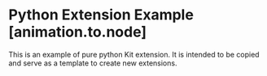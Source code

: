 # Python Extension Example [animation.to.node]

This is an example of pure python Kit extension. It is intended to be copied and serve as a template to create new extensions.

